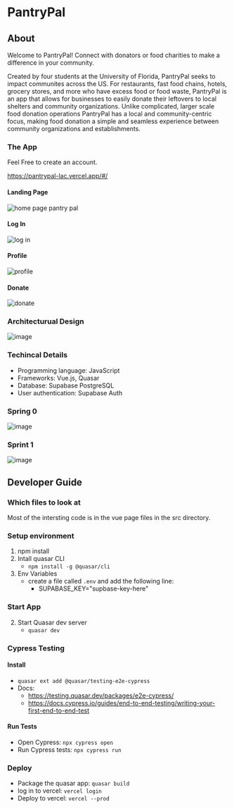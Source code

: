 # PantryPal

## About

Welcome to PantryPal! Connect with donators or food charities to make a difference in your community.

Created by four students at the University of Florida, PantryPal seeks to impact communites across the US. For restaurants, fast food chains, hotels, grocery stores, and more who have excess food or food waste, PantryPal is an app that allows for businesses to easily donate their leftovers to local shelters and community organizations. Unlike complicated, larger scale food donation operations PantryPal has a local and community-centric focus, making food donation a simple and seamless experience between community organizations and establishments.

### The App

Feel Free to create an account.

https://pantrypal-lac.vercel.app/#/

#### Landing Page

![home page pantry pal](https://github.com/user-attachments/assets/853163dc-cb5b-42fd-8089-26bef848ee37)
#### Log In

![log in](https://github.com/user-attachments/assets/e9ee5daf-518f-490f-b867-0ceca68ed284)

#### Profile

![profile](https://github.com/user-attachments/assets/ca65b2ca-cf3f-43f0-bc42-f16c4cf3202c)

#### Donate

![donate](https://github.com/user-attachments/assets/12b37aba-1110-4839-9309-2bc5ca57a11d)


### Architecturual Design

![image](https://github.com/user-attachments/assets/000ef3d3-657b-4b3e-8071-195e989b9789)


### Techincal Details

- Programming language: JavaScript
- Frameworks: Vue.js, Quasar  
- Database: Supabase PostgreSQL  
- User authentication: Supabase Auth  

### Spring 0

![image](https://github.com/user-attachments/assets/6f6a0619-d544-4f57-9855-7728d0e5da9d)

### Sprint 1

![image](https://github.com/user-attachments/assets/559bb532-84a0-4589-aa1d-47eaa6b6b89c)

## Developer Guide

### Which files to look at

Most of the intersting code is in the vue page files in the src directory.

### Setup environment

1. npm install
2. Intall quasar CLI
    - `npm install -g @quasar/cli`
3. Env Variables
    - create a file called `.env`  and add the following line:
        - SUPABASE_KEY="supbase-key-here"
    
### Start App

2. Start Quasar dev server
    - `quasar dev`

### Cypress Testing

#### Install 

- `quasar ext add @quasar/testing-e2e-cypress`
- Docs: 
  - https://testing.quasar.dev/packages/e2e-cypress/
  - https://docs.cypress.io/guides/end-to-end-testing/writing-your-first-end-to-end-test

#### Run Tests

- Open Cypress: `npx cypress open`
- Run Cypress tests: `npx cypress run`

### Deploy

- Package the quasar app: `quasar build`
- log in to vercel: `vercel login`
- Deploy to vercel: `vercel --prod`
